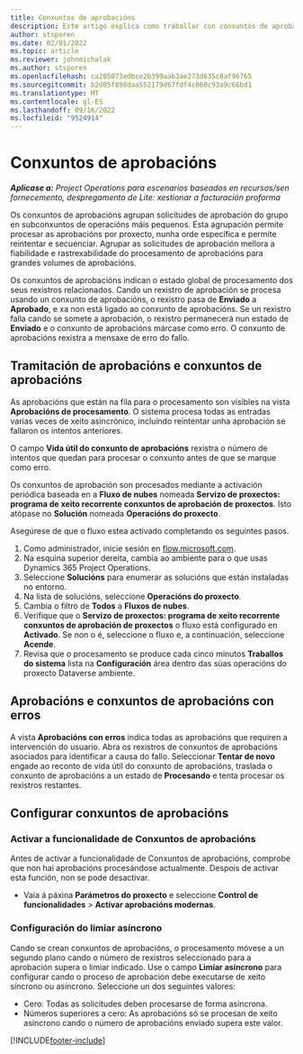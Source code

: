 ```yaml
---
title: Conxuntos de aprobacións
description: Este artigo explica como traballar con conxuntos de aprobación, solicitudes e os subconxuntos desas operacións.
author: stsporen
ms.date: 02/01/2022
ms.topic: article
ms.reviewer: johnmichalak
ms.author: stsporen
ms.openlocfilehash: ca205073edbce2b399aab3ae273d635c8af96765
ms.sourcegitcommit: b2d05f898daa552179d67fdf4c060c93a9c66bd1
ms.translationtype: MT
ms.contentlocale: gl-ES
ms.lasthandoff: 09/16/2022
ms.locfileid: "9524914"
---
```

# <a name="approval-sets"></a>Conxuntos de aprobacións

_**Aplícase a:** Project Operations para escenarios baseados en recursos/sen fornecemento, despregamento de Lite: xestionar a facturación proforma_

Os conxuntos de aprobacións agrupan solicitudes de aprobación do grupo en subconxuntos de operacións máis pequenos. Esta agrupación permite procesar as aprobacións por proxecto, nunha orde específica e permite reintentar e secuenciar. Agrupar as solicitudes de aprobación mellora a fiabilidade e rastrexabilidade do procesamento de aprobacións para grandes volumes de aprobacións.

Os conxuntos de aprobacións indican o estado global de procesamento dos seus rexistros relacionados. Cando un rexistro de aprobación se procesa usando un conxunto de aprobacións, o rexistro pasa de **Enviado** a **Aprobado**, e xa non está ligado ao conxunto de aprobacións. Se un rexistro falla cando se somete a aprobación, o rexistro permanecerá nun estado de **Enviado** e o conxunto de aprobacións márcase como erro. O conxunto de aprobacións rexistra a mensaxe de erro do fallo.

## <a name="processing-approvals-and-approval-sets"></a>Tramitación de aprobacións e conxuntos de aprobacións
As aprobacións que están na fila para o procesamento son visibles na vista **Aprobacións de procesamento**. O sistema procesa todas as entradas varias veces de xeito asincrónico, incluíndo reintentar unha aprobación se fallaron os intentos anteriores.

O campo **Vida útil do conxunto de aprobacións** rexistra o número de intentos que quedan para procesar o conxunto antes de que se marque como erro.

Os conxuntos de aprobación son procesados mediante a activación periódica baseada en a **Fluxo de nubes** nomeada **Servizo de proxectos: programa de xeito recorrente conxuntos de aprobación de proxectos**. Isto atópase no **Solución** nomeada **Operacións do proxecto**. 

Asegúrese de que o fluxo estea activado completando os seguintes pasos.

1. Como administrador, inicie sesión en [flow.microsoft.com](https://powerautomate.microsoft.com).
2. Na esquina superior dereita, cambia ao ambiente para o que usas Dynamics 365 Project Operations.
3. Seleccione **Solucións** para enumerar as solucións que están instaladas no entorno.
4. Na lista de solucións, seleccione **Operacións do proxecto**.
5. Cambia o filtro de **Todos** a **Fluxos de nubes**.
6. Verifique que o **Servizo de proxectos: programa de xeito recorrente conxuntos de aprobación de proxectos** o fluxo está configurado en **Activado**. Se non o é, seleccione o fluxo e, a continuación, seleccione **Acende**.
7. Revisa que o procesamento se produce cada cinco minutos **Traballos do sistema** lista na **Configuración** área dentro das súas operacións do proxecto Dataverse ambiente.

## <a name="failed-approvals-and-approval-sets"></a>Aprobacións e conxuntos de aprobacións con erros
A vista **Aprobacións con erros** indica todas as aprobacións que requiren a intervención do usuario. Abra os rexistros de conxuntos de aprobacións asociados para identificar a causa do fallo.
Seleccionar **Tentar de novo** engade ao reconto de vida útil do conxunto de aprobacións, traslada o conxunto de aprobacións a un estado de **Procesando** e tenta procesar os rexistros restantes.

## <a name="configure-approval-sets"></a>Configurar conxuntos de aprobacións

### <a name="enable-the-approval-sets-feature"></a>Activar a funcionalidade de Conxuntos de aprobacións
Antes de activar a funcionalidade de Conxuntos de aprobacións, comprobe que non hai aprobacións procesándose actualmente. Despois de activar esta función, non se pode desactivar.

- Vaia á páxina **Parámetros do proxecto** e seleccione **Control de funcionalidades** > **Activar aprobacións modernas**.

### <a name="configuring-the-asynchronous-threshold"></a>Configuración do limiar asíncrono 
Cando se crean conxuntos de aprobacións, o procesamento móvese a un segundo plano cando o número de rexistros seleccionado para a aprobación supera o limiar indicado. Use o campo **Limiar asíncrono** para configurar cando o proceso de aprobación debe executarse de xeito síncrono ou asíncrono. Seleccione un dos seguintes valores:

  - Cero: Todas as solicitudes deben procesarse de forma asíncrona. 
  - Números superiores a cero: As aprobacións só se procesan de xeito asíncrono cando o número de aprobacións enviado supera este valor.

[!INCLUDE[footer-include](../includes/footer-banner.md)]
